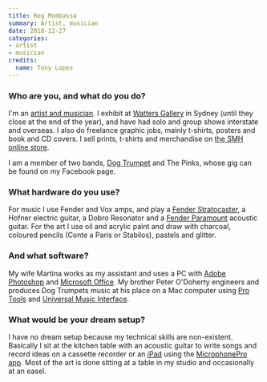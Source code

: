 ```yaml
---
title: Reg Mombassa
summary: Artist, musician
date: 2018-12-27
categories:
- artist
- musician
credits:
  name: Tony Lopes
---
```


### Who are you, and what do you do?

I'm an [artist and musician](https://www.facebook.com/RegMombassa "Reg's Facebook page."). I exhibit at [Watters Gallery](https://wattersgallery.com/ "An art gallery in Sydney.") in Sydney (until they close at the end of the year), and have had solo and group shows interstate and overseas. I also do freelance graphic jobs, mainly t-shirts, posters and book and CD covers. I sell prints, t-shirts and merchandise on [the SMH online store](https://www.thestore.com.au/category/artists/reg-mombassa "Reg's merchandise at The Store.").

I am a member of two bands, [Dog Trumpet](https://www.dogtrumpet.net/ "An Australian band.") and The Pinks, whose gig can be found on my Facebook page.

### What hardware do you use?

For music I use Fender and Vox amps, and play a [Fender Stratocaster][stratocaster], a Hofner electric guitar, a Dobro Resonator and a [Fender Paramount][paramount] acoustic guitar. For the art I use oil and acrylic paint and draw with charcoal, coloured pencils (Conte a Paris or Stabilos), pastels and glitter.

### And what software?

My wife Martina works as my assistant and uses a PC with [Adobe Photoshop][photoshop] and [Microsoft Office][office]. My brother Peter O'Doherty engineers and produces Dog Trumpets music at his place on a Mac computer using [Pro Tools][pro-tools] and [Universal Music Interface][universal-music-interface].

### What would be your dream setup?

I have no dream setup because my technical skills are non-existent. Basically I sit at the kitchen table with an acoustic guitar to write songs and record ideas on a cassette recorder or an [iPad][] using the [MicrophonePro app][microphone-pro-ios]. Most of the art is done sitting at a table in my studio and occasionally at an easel.

[ipad]: https://www.apple.com/ipad/ "A tablet device."
[microphone-pro-ios]: https://apps.apple.com/us/app/microphone-pro/id389797225 "A multi-function microphone app."
[office]: https://www.microsoft.com/en-us/microsoft-365 "An office productivity suite."
[paramount]: http://web.archive.org/web/20190506094918/https://shop.fender.com/en-US/paramount-series "An acoustic guitar."
[photoshop]: https://www.adobe.com/products/photoshop.html "A bitmap image editor."
[pro-tools]: https://www.avid.com/en/pro-tools "Audio editing and processing software."
[stratocaster]: https://en.wikipedia.org/wiki/Fender_Stratocaster "An electric guitar."
[universal-music-interface]: https://sourceforge.net/directory/audio-video/sound/analysis/ "A MIDI sequencer."
